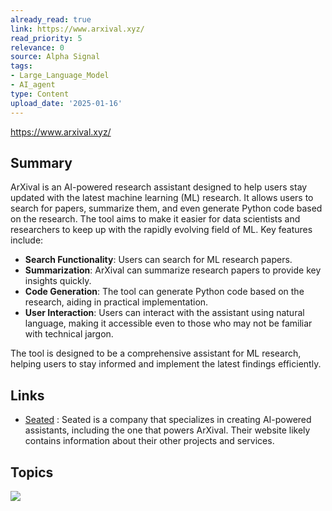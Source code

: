 ```yaml
---
already_read: true
link: https://www.arxival.xyz/
read_priority: 5
relevance: 0
source: Alpha Signal
tags:
- Large_Language_Model
- AI_agent
type: Content
upload_date: '2025-01-16'
---
```


https://www.arxival.xyz/
## Summary

ArXival is an AI-powered research assistant designed to help users stay updated with the latest machine learning (ML) research. It allows users to search for papers, summarize them, and even generate Python code based on the research. The tool aims to make it easier for data scientists and researchers to keep up with the rapidly evolving field of ML. Key features include:

- **Search Functionality**: Users can search for ML research papers.
- **Summarization**: ArXival can summarize research papers to provide key insights quickly.
- **Code Generation**: The tool can generate Python code based on the research, aiding in practical implementation.
- **User Interaction**: Users can interact with the assistant using natural language, making it accessible even to those who may not be familiar with technical jargon.

The tool is designed to be a comprehensive assistant for ML research, helping users to stay informed and implement the latest findings efficiently.
## Links

- [Seated](https://seated.ro) : Seated is a company that specializes in creating AI-powered assistants, including the one that powers ArXival. Their website likely contains information about their other projects and services.

## Topics

![](topics/Tool/ArXival)